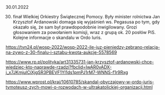 30.01.2022

30. finał Wielkiej Orkiestry Świątecznej Pomocy. Były minister rolnictwa Jan Krzysztof Ardanowski domaga się wyjaśnień ws. Pegasusa po tym, gdy okazało się, że sam był prawdopodobnie inwigilowany. Grozi głosowaniem za powołaniem komisji, wraz z grupą ok. 20 posłów PiS. Kolejne informacje o skandalu w Ordo Iuris.

https://tvn24.pl/wosp-2022/wosp-2022-ile-juz-pieniedzy-zebrano-relacja-na-zywo-z-30-finalu-i-sztabu-kwota-aukcje-5578569

https://www.rp.pl/polityka/art31335731-jan-krzysztof-ardanowski-chce-wiedziec-kto-naprawde-rzadzi?fbclid=IwAR0vADX-j_x7JKmjulCiXjgSR3PBEVF1Yl1ds1pmPJ1rM7-WNNS-f1r9Rxg

https://www.wprost.pl/kraj/10610785/skandal-obyczajowy-w-ordo-iuris-tymoteusz-zych-mowi-o-rozwodach-w-ultrakatolickiej-organizacji.html